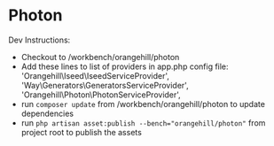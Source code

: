 Photon
======
Dev Instructions:

* Checkout to /workbench/orangehill/photon
* Add these lines to list of providers in app.php config file:
        'Orangehill\Iseed\IseedServiceProvider',
        'Way\Generators\GeneratorsServiceProvider',
        'Orangehill\Photon\PhotonServiceProvider',
* run `composer update` from /workbench/orangehill/photon to update dependencies
* run `php artisan asset:publish --bench="orangehill/photon"` from project root to publish the assets
